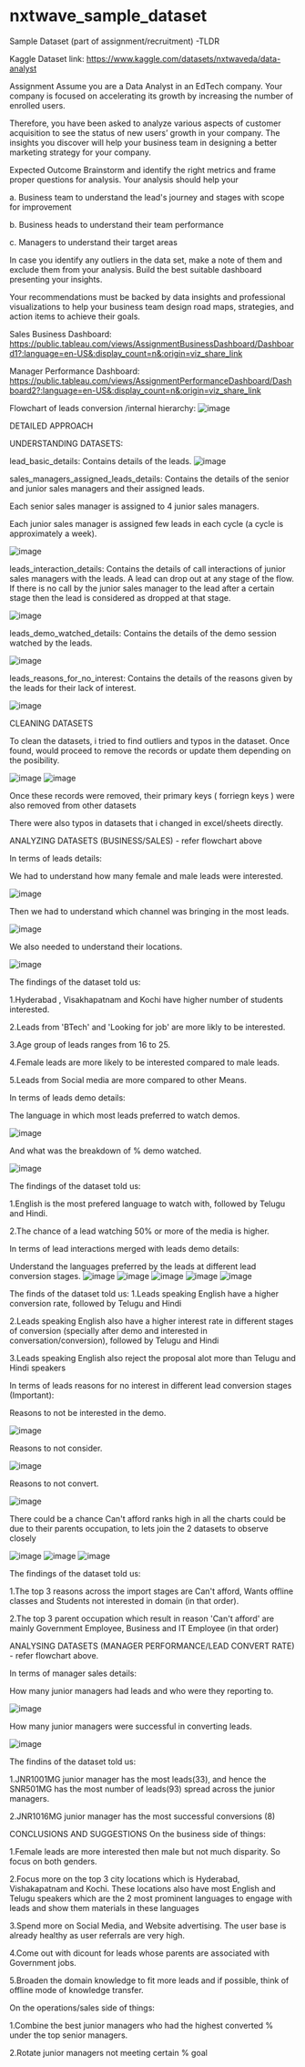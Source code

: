 # nxtwave_sample_dataset
Sample Dataset (part of assignment/recruitment) -TLDR


Kaggle Dataset link: https://www.kaggle.com/datasets/nxtwaveda/data-analyst

Assignment
Assume you are a Data Analyst in an EdTech company. Your company is focused on accelerating its growth by increasing the number of enrolled users.

Therefore, you have been asked to analyze various aspects of customer acquisition to see the status of new users’ growth in your company. The insights you discover will help your business team in designing a better marketing strategy for your company.

Expected Outcome
Brainstorm and identify the right metrics and frame proper questions for analysis. Your analysis should help your

a. Business team to understand the lead's journey and stages with scope for improvement

b. Business heads to understand their team performance

c. Managers to understand their target areas

In case you identify any outliers in the data set, make a note of them and exclude them from your analysis.
Build the best suitable dashboard presenting your insights.

Your recommendations must be backed by data insights and professional visualizations to help your business team design road maps, strategies, and action items to achieve their goals.

Sales Business Dashboard: https://public.tableau.com/views/AssignmentBusinessDashboard/Dashboard1?:language=en-US&:display_count=n&:origin=viz_share_link

Manager Performance Dashboard: https://public.tableau.com/views/AssignmentPerformanceDashboard/Dashboard2?:language=en-US&:display_count=n&:origin=viz_share_link

Flowchart of leads conversion /internal hierarchy:
![image](https://user-images.githubusercontent.com/6307592/195079362-40296e30-a56b-4777-a004-fd8f81a4b824.png)



DETAILED APPROACH

UNDERSTANDING DATASETS:


lead_basic_details: Contains details of the leads.
![image](https://user-images.githubusercontent.com/6307592/195073810-0707332d-b591-4215-ac30-dcc986623a67.png)


sales_managers_assigned_leads_details: Contains the details of the senior and junior sales managers and their assigned leads.

Each senior sales manager is assigned to 4 junior sales managers.

Each junior sales manager is assigned few leads in each cycle (a cycle is approximately a week).


![image](https://user-images.githubusercontent.com/6307592/195074159-e297be78-10ca-451f-aa95-10c07300c24c.png)


leads_interaction_details: Contains the details of call interactions of junior sales managers with the leads.
A lead can drop out at any stage of the flow. If there is no call by the junior sales manager to the lead after a certain stage then the lead is considered as dropped at that stage.

![image](https://user-images.githubusercontent.com/6307592/195074063-de85d9ad-440d-42b8-896c-088c45758f68.png)


leads_demo_watched_details: Contains the details of the demo session watched by the leads.

![image](https://user-images.githubusercontent.com/6307592/195073887-a063ebe0-ebe0-4754-9c9d-3a652c2c597c.png)


leads_reasons_for_no_interest: Contains the details of the reasons given by the leads for their lack of interest.

![image](https://user-images.githubusercontent.com/6307592/195074126-0d39b840-3c99-4c7b-aec5-457fffd1deab.png)



CLEANING DATASETS

To clean the datasets, i tried to find outliers and typos in the dataset. Once found, would proceed to remove the records or update them depending on the posibility.

![image](https://user-images.githubusercontent.com/6307592/195076760-9af99239-e053-4000-804b-9a1182ec4083.png)
![image](https://user-images.githubusercontent.com/6307592/195076879-94732495-57bf-41a3-bb73-fc7ac4eb46b8.png)

Once these records were removed, their primary keys ( forriegn keys ) were also removed from other datasets

There were also typos in datasets that i changed in excel/sheets directly.


ANALYZING DATASETS (BUSINESS/SALES) - refer flowchart above

In terms of leads details: 

We had to understand how many female and male leads were interested. 

![image](https://user-images.githubusercontent.com/6307592/195077409-dab07c84-f229-4b85-a486-44349e8fd8ac.png)

Then we had to understand which channel was bringing in the most leads.

![image](https://user-images.githubusercontent.com/6307592/195077587-b976506c-c89a-434d-b0c2-b50dcd11098f.png)

We also needed to understand their locations.

![image](https://user-images.githubusercontent.com/6307592/195077721-bf3a6b8d-9f65-4864-b27f-0f7ffa369820.png)

The findings of the dataset told us:

1.Hyderabad , Visakhapatnam and Kochi have higher number of students interested.

2.Leads from 'BTech' and 'Looking for job' are more likly to be interested.

3.Age group of leads ranges from 16 to 25.

4.Female leads are more likely to be interested compared to male leads.

5.Leads from Social media are more compared to other Means.

In terms of leads demo details: 

The language in which most leads preferred to watch demos.

![image](https://user-images.githubusercontent.com/6307592/195078406-e5785d0b-f638-447a-8287-3afb7aa662be.png)

And what was the breakdown of % demo watched.

![image](https://user-images.githubusercontent.com/6307592/195078709-d97b4655-041e-4c26-bb77-52d8d5bb4108.png)

The findings of the dataset told us:

1.English is the most prefered language to watch with, followed by Telugu and Hindi.

2.The chance of a lead watching 50% or more of the media is higher.

In terms of lead interactions merged with leads demo details:


Understand the languages preferred by the leads at different lead conversion stages.
![image](https://user-images.githubusercontent.com/6307592/195079560-b22645c3-3bce-4b53-a539-92196aa60da4.png)
![image](https://user-images.githubusercontent.com/6307592/195079607-143cb7a2-e870-4976-ac57-2b4701b19ad0.png)
![image](https://user-images.githubusercontent.com/6307592/195079674-ed1654e7-b3a1-4669-ae0a-2c1ab76e9bb2.png)
![image](https://user-images.githubusercontent.com/6307592/195079807-c92044c9-c137-445b-b138-2c4539b71dac.png)
![image](https://user-images.githubusercontent.com/6307592/195079860-35e8cad4-9ead-4bef-a96b-b034224ed6b8.png)

The finds of the dataset told us:
1.Leads speaking English have a higher conversion rate, followed by Telugu and Hindi

2.Leads speaking English also have a higher interest rate in different stages of conversion (specially after demo and interested in conversation/conversion), followed by Telugu and Hindi

3.Leads speaking English also reject the proposal alot more than Telugu and Hindi speakers


In terms of leads reasons for no interest in different lead conversion stages (Important):

Reasons to not be interested in the demo.

![image](https://user-images.githubusercontent.com/6307592/195080264-2d41e54e-4db8-418a-93dc-728453c4a1cf.png)

Reasons to not consider.

![image](https://user-images.githubusercontent.com/6307592/195080474-864d7707-9c74-429b-bddc-86c77f409e02.png)

Reasons to not convert.

![image](https://user-images.githubusercontent.com/6307592/195080694-7ab346a0-fb3c-448a-b4bb-ce6ae5807e4c.png)

There could be a chance Can't afford ranks high in all the charts could be due to their parents occupation, 
to lets join the 2 datasets to observe closely

![image](https://user-images.githubusercontent.com/6307592/195080845-cb206f8d-4b62-436f-91ae-a821b578e380.png)
![image](https://user-images.githubusercontent.com/6307592/195080898-0114007f-ba58-40d4-8aac-11450e096596.png)
![image](https://user-images.githubusercontent.com/6307592/195080947-b2472450-920e-4e0a-9f67-abc4bbd0257b.png)

The findings of the dataset told us: 

1.The top 3 reasons across the import stages are Can't afford, Wants offline classes and Students not interested in domain (in that order).

2.The top 3 parent occupation which result in reason 'Can't afford' are mainly Government Employee, Business and IT Employee (in that order)

ANALYSING DATASETS (MANAGER PERFORMANCE/LEAD CONVERT RATE) - refer flowchart above.

In terms of manager sales details:

How many junior managers had leads and who were they reporting to.

![image](https://user-images.githubusercontent.com/6307592/195081386-69cef0da-3f77-4d8f-8d38-c2ce5d214f1d.png)

How many junior managers were successful in converting leads.

![image](https://user-images.githubusercontent.com/6307592/195081555-33631c75-585e-41d7-b01e-b819a5e1a05b.png)

The findins of the dataset told us:

1.JNR1001MG junior manager has the most leads(33), and hence the SNR501MG has the most number of leads(93) spread across the junior managers.

2.JNR1016MG junior manager has the most successful conversions (8)


CONCLUSIONS AND SUGGESTIONS 
On the business side of things:

1.Female leads are more interested then male but not much disparity. So focus on both genders.

2.Focus more on the top 3 city locations which is Hyderabad, Vishakapatnam and Kochi. These locations also have most English and Telugu speakers which are the 2 most prominent languages to engage with leads and show them materials in these languages

3.Spend more on Social Media, and Website advertising. The user base is already healthy as user referrals are very high.

4.Come out with dicount for leads whose parents are associated with Government jobs.

5.Broaden the domain knowledge to fit more leads and if possible, think of offline mode of knowledge transfer.

On the operations/sales side of things:

1.Combine the best junior managers who had the highest converted % under the top senior managers.

2.Rotate junior managers not meeting certain % goal
